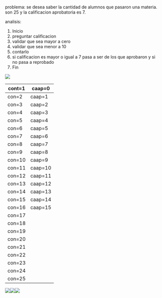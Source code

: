 problema: se desea saber la cantidad de alumnos que pasaron una materia. son 25 y la calificacion aprobatoria es 7.

analisis:
1. Inicio
2. preguntar calificacion
3. validar que sea mayor a cero 
4. validar que sea menor a 10
5. contarlo
6. si calificacion es mayor o igual a 7 pasa a ser de los que aprobaron y si no pasa a reprobado
7. Fin

![](file:///C:/Users/VALERIA/OneDrive%20-%20Universidad%20de%20Colima/Escritorio/markdown/d.png)

| cont=1         | caap=0         |
|----------------|----------------|
| con=2 | caap=1 |
| con=3 | caap=2 |
| con=4 | caap=3 |
| con=5 | caap=4 |
| con=6 | caap=5 |
| con=7 | caap=6 |
| con=8 | caap=7 |
| con=9 | caap=8 |
| con=10 | caap=9 |
| con=11| caap=10 |
| con=12| caap=11|
| con=13| caap=12|
| con=14| caap=13|
| con=15| caap=14|
| con=16| caap=15|
| con=17|  |
| con=18|  |
| con=19|  |
| con=20|  |
| con=21|  |
| con=22|  |
| con=23|  |
| con=24|  |
| con=25|  |



![](file:///C:/Users/VALERIA/OneDrive%20-%20Universidad%20de%20Colima/Escritorio/markdown/b.png)![](file:///C:/Users/VALERIA/OneDrive%20-%20Universidad%20de%20Colima/Escritorio/markdown/m.png)![](file:///C:/Users/VALERIA/OneDrive%20-%20Universidad%20de%20Colima/Escritorio/markdown/m.png)
